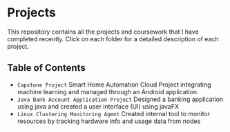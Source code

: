 # Projects

This repository contains all the projects and coursework that I have completed recently. Click on 
each folder for a detailed description of each project.

## Table of Contents

* `Capstone Project`  Smart Home Automation Cloud Project integrating machine learning and managed through an Android application
* `Java Bank Account Application Project`  Designed a banking application using java and created a user interface (UI) using javaFX
* `Linux Clustering Monitoring Agent`  Created internal tool to monitor resources by tracking hardware info and usage data from nodes




